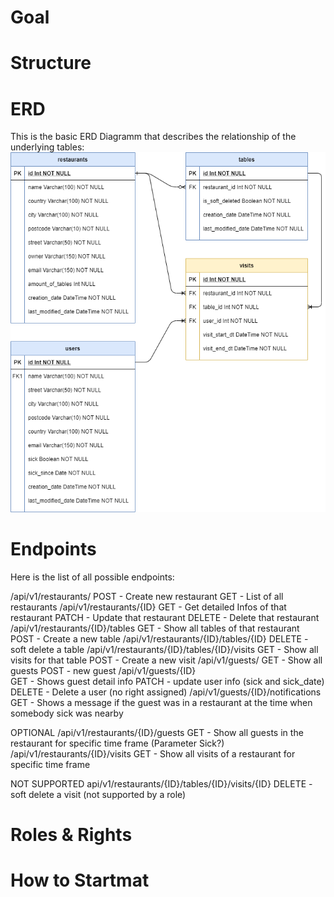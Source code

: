 # Goal
# Structure
# ERD
This is the basic ERD Diagramm that describes the relationship of the underlying tables:
![ERD-Diagramm](/docs/erd.png)
# Endpoints
Here is the list of all possible endpoints:

/api/v1/restaurants/
    POST - Create new restaurant
    GET - List of all restaurants
/api/v1/restaurants/{ID}
    GET - Get detailed Infos of that restaurant
    PATCH - Update that restaurant
    DELETE - Delete that restaurant
/api/v1/restaurants/{ID}/tables
    GET - Show all tables of that restaurant
    POST - Create a new table
/api/v1/restaurants/{ID}/tables/{ID}
    DELETE - soft delete a table
/api/v1/restaurants/{ID}/tables/{ID}/visits
    GET - Show all visits for that table 
    POST - Create a new visit
/api/v1/guests/
    GET - Show all guests 
    POST - new guest
/api/v1/guests/{ID}  
    GET - Shows guest detail info
    PATCH - update user info (sick and sick_date)
    DELETE - Delete a user (no right assigned)
/api/v1/guests/{ID}/notifications
    GET - Shows a message if the guest was in a restaurant at the time when somebody sick was nearby

OPTIONAL
/api/v1/restaurants/{ID}/guests
    GET - Show all guests in the restaurant for specific time frame (Parameter Sick?)
/api/v1/restaurants/{ID}/visits
    GET - Show all visits of a restaurant for specific time frame

NOT SUPPORTED
api/v1/restaurants/{ID}/tables/{ID}/visits/{ID}
    DELETE - soft delete a visit (not supported by a role)

# Roles & Rights
# How to Startmat

